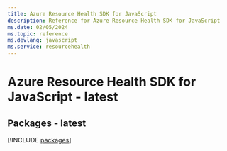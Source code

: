 ```yaml
---
title: Azure Resource Health SDK for JavaScript
description: Reference for Azure Resource Health SDK for JavaScript
ms.date: 02/05/2024
ms.topic: reference
ms.devlang: javascript
ms.service: resourcehealth
---
```

# Azure Resource Health SDK for JavaScript - latest
## Packages - latest
[!INCLUDE [packages](resource-health-index.md)]